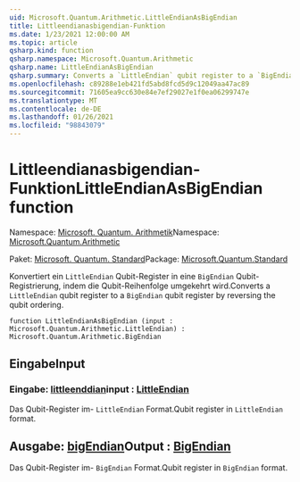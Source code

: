 ```yaml
---
uid: Microsoft.Quantum.Arithmetic.LittleEndianAsBigEndian
title: Littleendianasbigendian-Funktion
ms.date: 1/23/2021 12:00:00 AM
ms.topic: article
qsharp.kind: function
qsharp.namespace: Microsoft.Quantum.Arithmetic
qsharp.name: LittleEndianAsBigEndian
qsharp.summary: Converts a `LittleEndian` qubit register to a `BigEndian` qubit register by reversing the qubit ordering.
ms.openlocfilehash: c89288e1eb421fd5abd8fcd5d9c12049aa47ac89
ms.sourcegitcommit: 71605ea9cc630e84e7ef29027e1f0ea06299747e
ms.translationtype: MT
ms.contentlocale: de-DE
ms.lasthandoff: 01/26/2021
ms.locfileid: "98843079"
---
```

# <a name="littleendianasbigendian-function"></a><span data-ttu-id="01528-102">Littleendianasbigendian-Funktion</span><span class="sxs-lookup"><span data-stu-id="01528-102">LittleEndianAsBigEndian function</span></span>

<span data-ttu-id="01528-103">Namespace: [Microsoft. Quantum. Arithmetik](xref:Microsoft.Quantum.Arithmetic)</span><span class="sxs-lookup"><span data-stu-id="01528-103">Namespace: [Microsoft.Quantum.Arithmetic](xref:Microsoft.Quantum.Arithmetic)</span></span>

<span data-ttu-id="01528-104">Paket: [Microsoft. Quantum. Standard](https://nuget.org/packages/Microsoft.Quantum.Standard)</span><span class="sxs-lookup"><span data-stu-id="01528-104">Package: [Microsoft.Quantum.Standard](https://nuget.org/packages/Microsoft.Quantum.Standard)</span></span>


<span data-ttu-id="01528-105">Konvertiert ein `LittleEndian` Qubit-Register in eine `BigEndian` Qubit-Registrierung, indem die Qubit-Reihenfolge umgekehrt wird.</span><span class="sxs-lookup"><span data-stu-id="01528-105">Converts a `LittleEndian` qubit register to a `BigEndian` qubit register by reversing the qubit ordering.</span></span>

```qsharp
function LittleEndianAsBigEndian (input : Microsoft.Quantum.Arithmetic.LittleEndian) : Microsoft.Quantum.Arithmetic.BigEndian
```


## <a name="input"></a><span data-ttu-id="01528-106">Eingabe</span><span class="sxs-lookup"><span data-stu-id="01528-106">Input</span></span>

### <a name="input--littleendian"></a><span data-ttu-id="01528-107">Eingabe: [littleenddian](xref:Microsoft.Quantum.Arithmetic.LittleEndian)</span><span class="sxs-lookup"><span data-stu-id="01528-107">input : [LittleEndian](xref:Microsoft.Quantum.Arithmetic.LittleEndian)</span></span>

<span data-ttu-id="01528-108">Das Qubit-Register im- `LittleEndian` Format.</span><span class="sxs-lookup"><span data-stu-id="01528-108">Qubit register in `LittleEndian` format.</span></span>



## <a name="output--bigendian"></a><span data-ttu-id="01528-109">Ausgabe: [bigEndian](xref:Microsoft.Quantum.Arithmetic.BigEndian)</span><span class="sxs-lookup"><span data-stu-id="01528-109">Output : [BigEndian](xref:Microsoft.Quantum.Arithmetic.BigEndian)</span></span>

<span data-ttu-id="01528-110">Das Qubit-Register im- `BigEndian` Format.</span><span class="sxs-lookup"><span data-stu-id="01528-110">Qubit register in `BigEndian` format.</span></span>